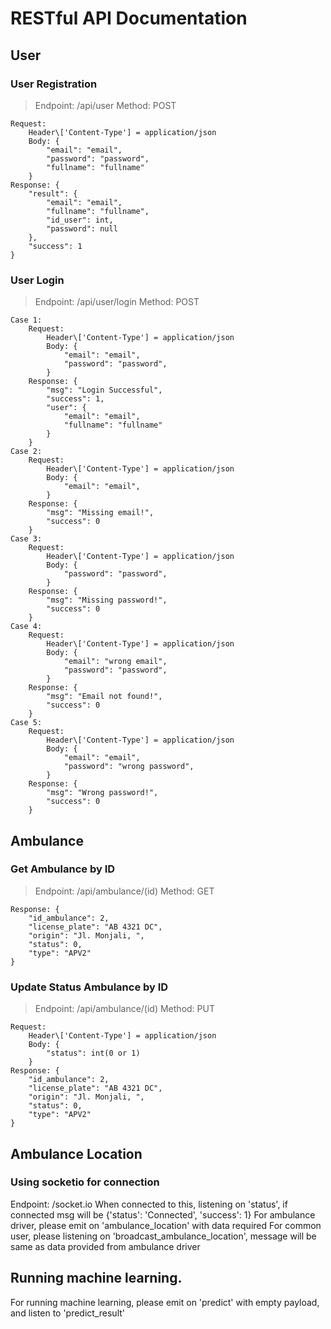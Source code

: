 # RESTful API Documentation

## User

### User Registration

> Endpoint: /api/user
> Method: POST

```
Request:
    Header\['Content-Type'] = application/json
    Body: {
        "email": "email",
        "password": "password",
        "fullname": "fullname"
    }
Response: {
    "result": {
        "email": "email",
        "fullname": "fullname",
        "id_user": int,
        "password": null
    },
    "success": 1
}
```

### User Login

> Endpoint: /api/user/login
> Method: POST

```
Case 1:
    Request:
        Header\['Content-Type'] = application/json
        Body: {
            "email": "email",
            "password": "password",
        }
    Response: {
        "msg": "Login Successful",
        "success": 1,
        "user": {
            "email": "email",
            "fullname": "fullname"
        }
    }
Case 2:
    Request:
        Header\['Content-Type'] = application/json
        Body: {
            "email": "email",
        }
    Response: {
        "msg": "Missing email!",
        "success": 0
    }
Case 3:
    Request:
        Header\['Content-Type'] = application/json
        Body: {
            "password": "password",
        }
    Response: {
        "msg": "Missing password!",
        "success": 0
    }
Case 4:
    Request:
        Header\['Content-Type'] = application/json
        Body: {
            "email": "wrong email",
            "password": "password",
        }
    Response: {
        "msg": "Email not found!",
        "success": 0
    }
Case 5:
    Request:
        Header\['Content-Type'] = application/json
        Body: {
            "email": "email",
            "password": "wrong password",
        }
    Response: {
        "msg": "Wrong password!",
        "success": 0
    }
```

## Ambulance

### Get Ambulance by ID

> Endpoint: /api/ambulance/(id)
> Method: GET

```
Response: {
    "id_ambulance": 2,
    "license_plate": "AB 4321 DC",
    "origin": "Jl. Monjali, ",
    "status": 0,
    "type": "APV2"
}
```

### Update Status Ambulance by ID

> Endpoint: /api/ambulance/(id)
> Method: PUT

```
Request:
    Header\['Content-Type'] = application/json
    Body: {
        "status": int(0 or 1)
    }
Response: {
    "id_ambulance": 2,
    "license_plate": "AB 4321 DC",
    "origin": "Jl. Monjali, ",
    "status": 0,
    "type": "APV2"
}
```

## Ambulance Location

### Using socketio for connection

Endpoint: /socket.io
When connected to this, listening on 'status', if connected msg will be {'status': 'Connected', 'success': 1}
For ambulance driver, please emit on 'ambulance_location' with data required
For common user, please listening on 'broadcast_ambulance_location', message will be same as data provided from ambulance driver

## Running machine learning.

For running machine learning, please emit on 'predict' with empty payload, and listen to 'predict_result'
